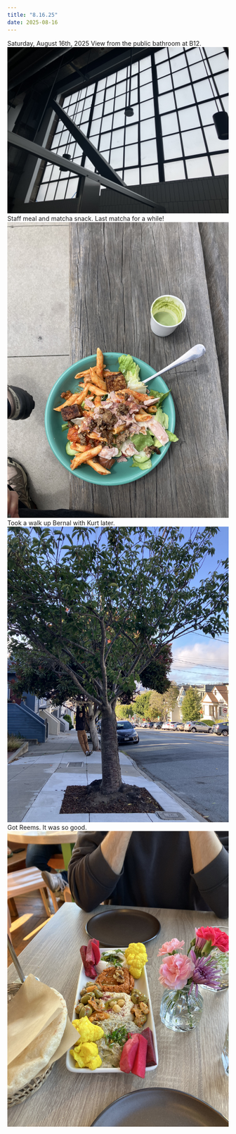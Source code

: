```yaml
---
title: "8.16.25"
date: 2025-08-16
---
```


Saturday, August 16th, 2025
View from the public bathroom at B12.
![Image 1](img1.jpeg)
Staff meal and matcha snack. Last matcha for a while!
![Image 2](img2.jpeg)
Took a walk up Bernal with Kurt later.
![Image 3](img3.jpeg)
Got Reems. It was so good.
![Image 4](img4.jpeg)